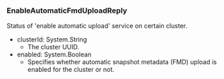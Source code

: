 ### EnableAutomaticFmdUploadReply
Status of 'enable automatic upload' service on certain cluster.

- clusterId: System.String
  - The cluster UUID.
- enabled: System.Boolean
  - Specifies whether automatic snapshot metadata (FMD) upload is enabled
for the cluster or not.
